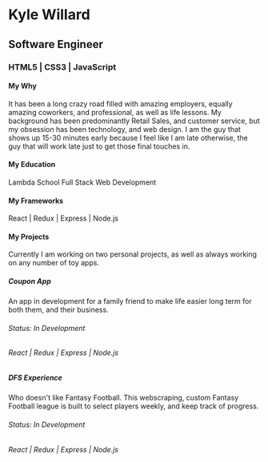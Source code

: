 # Kyle Willard
## Software Engineer
### HTML5 | CSS3 | JavaScript

#### My Why
It has been a long crazy road filled with amazing employers, equally amazing coworkers, and professional, as well as life lessons. 
My background has been predominantly Retail Sales, and customer service, but my obsession has been technology, and web design.
I am the guy that shows up 15-30 minutes early because I feel like I am late otherwise, the guy that will work late just to get those final touches in. 

#### My Education
Lambda School
Full Stack Web Development

#### My Frameworks
React | Redux | Express | Node.js

#### My Projects
Currently I am working on two personal projects, as well as always working on any number of toy apps. 

##### Coupon App 
An app in development for a family friend to make life easier long term for both them, and their business.
###### Status: In Development
###### React | Redux | Express | Node.js

##### DFS Experience
Who doesn't like Fantasy Football. This webscraping, custom Fantasy Football league is built to select players weekly, and keep track of progress. 
###### Status: In Development
###### React | Redux | Express | Node.js
